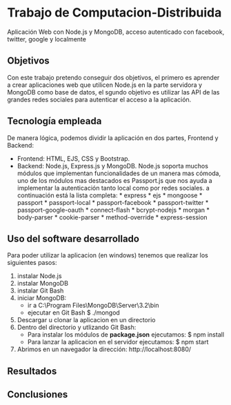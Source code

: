 # Trabajo de Computacion-Distribuida
Aplicación Web con Node.js y MongoDB, acceso autenticado con facebook, twitter, google y localmente

## Objetivos
Con este trabajo pretendo conseguir dos objetivos, el primero es aprender a crear aplicaciones web que utilicen Node.js en la parte servidora y MongoDB como base de datos, el sgundo objetivo es utilizar las API de las grandes redes sociales para autenticar el acceso a la aplicación.

## Tecnología empleada
De manera lógica, podemos dividir la aplicación en dos partes, Frontend y Backend:
* Frontend: HTML, EJS, CSS y Bootstrap.
* Backend: Node.js, Express.js y MongoDB.
Node.js soporta muchos módulos que implementan funcionalidades de un manera mas cómoda, uno de los módulos mas destacados es Passport.js que nos ayuda a implementar la autenticación tanto local como por redes sociales. a continuación está la lista completa:
      * express
      * ejs
      * mongoose
      * passport
      * passport-local
      * passport-facebook
      * passport-twitter
      * passport-google-oauth
      * connect-flash
      * bcrypt-nodejs
      * morgan
      * body-parser
      * cookie-parser
      * method-override
      * express-session

## Uso del software desarrollado
Para poder utilizar la aplicacion (en windows) tenemos que realizar los siguientes pasos:
1. instalar Node.js
2. instalar MongoDB
4. instalar Git Bash
5. iniciar MongoDB:
    * ir a C:\Program Files\MongoDB\Server\3.2\bin
    * ejecutar en Git Bash $ ./mongod
6. Descargar u clonar la aplicacion en un directorio
7. Dentro del directorio y utlizando Git Bash:
    * Para instalar los módulos de **package.json** ejecutamos: $ npm install
    * Para lanzar la aplicacion en el servidor ejecutamos: $ npm start
6. Abrimos en un navegador la dirección: http://localhost:8080/
## Resultados

## Conclusiones
